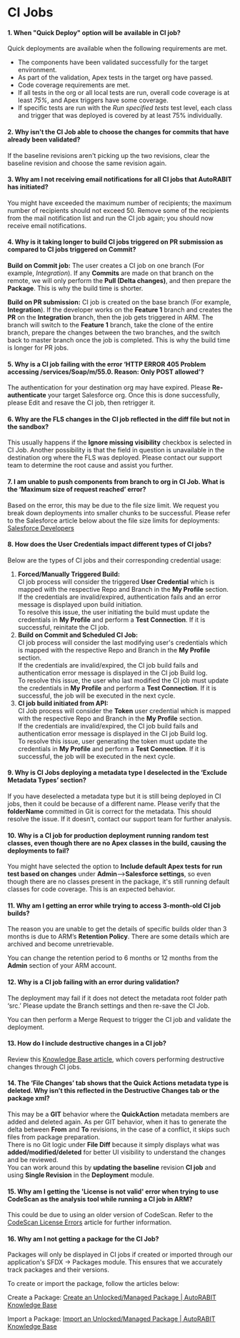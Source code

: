 # CI Jobs

#### 1. When "Quick Deploy" option will be available in CI job? <a href="#id-1-when-quick-deploy-option-will-be-available-in-ci-job" id="id-1-when-quick-deploy-option-will-be-available-in-ci-job"></a>

Quick deployments are available when the following requirements are met.

* The components have been validated successfully for the target environment.
* As part of the validation, Apex tests in the target org have passed.
* Code coverage requirements are met.
* If all tests in the org or all local tests are run, overall code coverage is at least _75%_, and Apex triggers have some coverage.
* If specific tests are run with the _Run specified tests_ test level, each class and trigger that was deployed is covered by at least 75% individually.

#### 2. Why isn't the CI Job able to choose the changes for commits that have already been validated? <a href="#id-2-why-isnt-the-ci-job-able-to-choose-the-changes-for-commits-that-have-already-been-validated" id="id-2-why-isnt-the-ci-job-able-to-choose-the-changes-for-commits-that-have-already-been-validated"></a>

If the baseline revisions aren't picking up the two revisions, clear the baseline revision and choose the same revision again.

#### 3. Why am I not receiving email notifications for all CI jobs that AutoRABIT has initiated? <a href="#id-3-why-am-i-not-receiving-email-notifications-for-all-ci-jobs-that-autorabit-has-initiated" id="id-3-why-am-i-not-receiving-email-notifications-for-all-ci-jobs-that-autorabit-has-initiated"></a>

You might have exceeded the maximum number of recipients; the maximum number of recipients should not exceed 50. Remove some of the recipients from the mail notification list and run the CI job again; you should now receive email notifications.

#### 4. Why is it taking longer to build CI jobs triggered on PR submission as compared to CI jobs triggered on Commit? <a href="#id-4-why-is-it-taking-longer-to-build-ci-jobs-triggered-on-pr-submission-as-compared-to-ci-jobs-trigger" id="id-4-why-is-it-taking-longer-to-build-ci-jobs-triggered-on-pr-submission-as-compared-to-ci-jobs-trigger"></a>

**Build on Commit job:** The user creates a CI job on one branch (For example, _Integration_). If any **Commits** are made on that branch on the remote, we will only perform the **Pull (Delta changes)**, and then prepare the **Package**. This is why the build time is shorter.

**Build on PR submission:** CI job is created on the base branch (For example, **Integration**). If the developer works on the **Feature 1** branch and creates the **PR** on the **Integration** branch, then the job gets triggered in ARM. The branch will switch to the **Feature 1** branch, take the clone of the entire branch, prepare the changes between the two branches, and the switch back to master branch once the job is completed. This is why the build time is longer for PR jobs.

#### 5. Why is a CI job failing with the error ‘HTTP ERROR 405 Problem accessing /services/Soap/m/55.0. Reason: Only POST allowed’? <a href="#id-5-why-is-a-ci-job-failing-with-the-error-http-error-405-problem-accessing-servicessoapm550-reason-on" id="id-5-why-is-a-ci-job-failing-with-the-error-http-error-405-problem-accessing-servicessoapm550-reason-on"></a>

The authentication for your destination org may have expired. Please **Re-authenticate** your target Salesforce org. Once this is done successfully, please Edit and resave the CI job, then retrigger it.

#### 6. Why are the FLS changes in the CI job reflected in the diff file but not in the sandbox? <a href="#id-6-why-are-the-fls-changes-in-the-ci-job-reflected-in-the-diff-file-but-not-in-the-sandbox" id="id-6-why-are-the-fls-changes-in-the-ci-job-reflected-in-the-diff-file-but-not-in-the-sandbox"></a>

This usually happens if the **Ignore missing visibility** checkbox is selected in CI Job. Another possibility is that the field in question is unavailable in the destination org where the FLS was deployed. Please contact our support team to determine the root cause and assist you further.

#### 7. I am unable to push components from branch to org in CI Job. What is the ‘Maximum size of request reached’ error? <a href="#id-7-i-am-unable-to-push-components-from-branch-to-org-in-ci-job-what-is-the-maximum-size-of-request-re" id="id-7-i-am-unable-to-push-components-from-branch-to-org-in-ci-job-what-is-the-maximum-size-of-request-re"></a>

Based on the error, this may be due to the file size limit. We request you break down deployments into smaller chunks to be successful. Please refer to the Salesforce article below about the file size limits for deployments:\
[Salesforce Developers](https://developer.salesforce.com/docs/atlas.en-us.salesforce\_app\_limits\_cheatsheet.meta/salesforce\_app\_limits\_cheatsheet/salesforce\_app\_limits\_platform\_metadata.htm)

#### 8. How does the User Credentials impact different types of CI jobs? <a href="#id-8-how-does-the-user-credentials-impact-different-types-of-ci-jobs" id="id-8-how-does-the-user-credentials-impact-different-types-of-ci-jobs"></a>

Below are the types of CI jobs and their corresponding credential usage:

1. **Forced/Manually Triggered Build:**\
   CI job process will consider the triggered **User Credential** which is mapped with the respective Repo and Branch in the **My Profile** section.\
   If the credentials are invalid/expired, authentication fails and an error message is displayed upon build initiation.\
   To resolve this issue, the user initiating the build must update the credentials in **My Profile** and perform a **Test Connection**. If it is successful, reinitate the CI job.
2. **Build on Commit and Scheduled CI Job:**\
   CI job process will consider the last modifying user's credentials which is mapped with the respective Repo and Branch in the **My Profile** section.\
   If the credentials are invalid/expired, the CI job build fails and authentication error message is displayed in the CI job Build log.\
   To resolve this issue, the user who last modified the CI job must update the credentials in **My Profile** and perform a **Test Connection**. If it is successful, the job will be executed in the next cycle.
3. **CI job build initiated from API:**\
   CI Job process will consider the **Token** user credential which is mapped with the respective Repo and Branch in the **My Profile** section.\
   If the credentials are invalid/expired, the CI job build fails and authentication error message is displayed in the CI job Build log.\
   To resolve this issue, user generating the token must update the credentials in **My Profile** and perform a **Test Connection**. If it is successful, the job will be executed in the next cycle.

#### 9. Why is CI Jobs deploying a metadata type I deselected in the ‘Exclude Metadata Types’ section? <a href="#id-9-why-is-ci-jobs-deploying-a-metadata-type-i-deselected-in-the-exclude-metadata-types-section" id="id-9-why-is-ci-jobs-deploying-a-metadata-type-i-deselected-in-the-exclude-metadata-types-section"></a>

If you have deselected a metadata type but it is still being deployed in CI jobs, then it could be because of a different name. Please verify that the **folderName** committed in Git is correct for the metadata. This should resolve the issue. If it doesn’t, contact our support team for further analysis.

#### 10. Why is a CI job for production deployment running random test classes, even though there are no Apex classes in the build, causing the deployments to fail? <a href="#id-10-why-is-a-ci-job-for-production-deployment-running-random-test-classes-even-though-there-are-no-ap" id="id-10-why-is-a-ci-job-for-production-deployment-running-random-test-classes-even-though-there-are-no-ap"></a>

You might have selected the option to **Include default Apex tests for run test based on changes** under **Admin**-->**Salesforce settings**, so even though there are no classes present in the package, it's still running default classes for code coverage. This is an expected behavior.

#### 11. Why am I getting an error while trying to access 3-month-old CI job builds? <a href="#id-11-why-am-i-getting-an-error-while-trying-to-access-3monthold-ci-job-builds" id="id-11-why-am-i-getting-an-error-while-trying-to-access-3monthold-ci-job-builds"></a>

The reason you are unable to get the details of specific builds older than 3 months is due to ARM’s **Retention Policy**. There are some details which are archived and become unretrievable.

You can change the retention period to 6 months or 12 months from the **Admin** section of your ARM account.

#### 12. Why is a CI job failing with an error during validation? <a href="#id-12-why-is-a-ci-job-failing-with-an-error-during-validation" id="id-12-why-is-a-ci-job-failing-with-an-error-during-validation"></a>

The deployment may fail if it does not detect the metadata root folder path ‘src.’ Please update the Branch settings and then re-save the CI Job.

You can then perform a Merge Request to trigger the CI job and validate the deployment.

#### 13. How do I include destructive changes in a CI job? <a href="#id-13-how-do-i-include-destructive-changes-in-a-ci-job" id="id-13-how-do-i-include-destructive-changes-in-a-ci-job"></a>

Review this [Knowledge Base article](../../product-guides/arm/arm-features/deployment/destructive-changes.md), which covers performing destructive changes through CI jobs.

#### 14. The ‘File Changes’ tab shows that the Quick Actions metadata type is deleted. Why isn’t this reflected in the Destructive Changes tab or the package xml? <a href="#id-14-the-file-changes-tab-shows-that-the-quick-actions-metadata-type-is-deleted-why-isnt-this-reflecte" id="id-14-the-file-changes-tab-shows-that-the-quick-actions-metadata-type-is-deleted-why-isnt-this-reflecte"></a>

This may be a **GIT** behavior where the **QuickAction** metadata members are added and deleted again. As per GIT behavior, when it has to generate the delta between **From** and **To** revisions, in the case of a conflict, it skips such files from package preparation.\
There is no Git logic under **File Diff** because it simply displays what was **added/modified/deleted** for better UI visibility to understand the changes and be reviewed.\
You can work around this by **updating the baseline** revision **CI job** and using **Single Revision** in the **Deployment** module.

#### 15. Why am I getting the 'License is not valid' error when trying to use CodeScan as the analysis tool while running a CI job in ARM? <a href="#id-15-why-am-i-getting-the-license-is-not-valid-error-when-trying-to-use-codescan-as-the-analysis-tool" id="id-15-why-am-i-getting-the-license-is-not-valid-error-when-trying-to-use-codescan-as-the-analysis-tool"></a>

This could be due to using an older version of CodeScan. Refer to the [CodeScan License Errors](codescan-faqs/codescan-self-hosted-issues/license-errors.md) article for further information.

#### 16. **Why am I not getting a package for the CI Job?**

Packages will only be displayed in CI jobs if created or imported through our application's SFDX -> Packages module. This ensures that we accurately track packages and their versions.

To create or import the package, follow the articles below:

Create a Package: [Create an Unlocked/Managed Package | AutoRABIT Knowledge Base](https://knowledgebase.autorabit.com/product-guides/arm/arm-features/salesforce-dx/create-an-unlocked-managed-package)

Import a Package: [Import an Unlocked/Managed Package | AutoRABIT Knowledge Base](https://knowledgebase.autorabit.com/product-guides/arm/arm-features/salesforce-dx/import-an-unlocked-managed-package)
